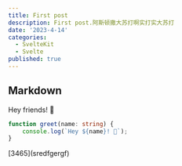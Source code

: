 ```yaml
---
title: First post
description: First post.阿斯顿撒大苏打啊实打实大苏打
date: '2023-4-14'
categories:
  - SvelteKit
  - Svelte
published: true
---
```


## Markdown

Hey friends! 👋

```ts
function greet(name: string) {
	console.log(`Hey ${name}! 👋`);
}
```

<script>
    import Counter from '$lib/Counter.svelte'
</script>

<Counter />
[3465](sredfgergf)